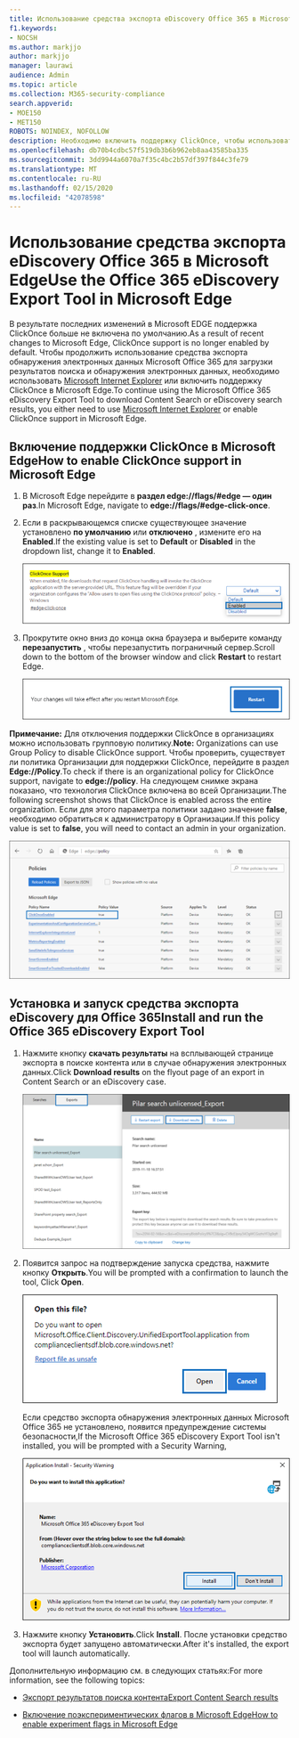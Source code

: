 ```yaml
---
title: Использование средства экспорта eDiscovery Office 365 в Microsoft Edge
f1.keywords:
- NOCSH
ms.author: markjjo
author: markjjo
manager: laurawi
audience: Admin
ms.topic: article
ms.collection: M365-security-compliance
search.appverid:
- MOE150
- MET150
ROBOTS: NOINDEX, NOFOLLOW
description: Необходимо включить поддержку ClickOnce, чтобы использовать Microsoft Edge для экспорта результатов поиска из поиска контента и обнаружения электронных данных в центре безопасности и соответствия требованиям.
ms.openlocfilehash: db70b4cdbc57f519db3b6b962eb8aa43585ba335
ms.sourcegitcommit: 3dd9944a6070a7f35c4bc2b57df397f844c3fe79
ms.translationtype: MT
ms.contentlocale: ru-RU
ms.lasthandoff: 02/15/2020
ms.locfileid: "42078598"
---
```

# <a name="use-the-office-365-ediscovery-export-tool-in-microsoft-edge"></a><span data-ttu-id="c7422-103">Использование средства экспорта eDiscovery Office 365 в Microsoft Edge</span><span class="sxs-lookup"><span data-stu-id="c7422-103">Use the Office 365 eDiscovery Export Tool in Microsoft Edge</span></span>

<span data-ttu-id="c7422-104">В результате последних изменений в Microsoft EDGE поддержка ClickOnce больше не включена по умолчанию.</span><span class="sxs-lookup"><span data-stu-id="c7422-104">As a result of recent changes to Microsoft Edge, ClickOnce support is no longer enabled by default.</span></span> <span data-ttu-id="c7422-105">Чтобы продолжить использование средства экспорта обнаружения электронных данных Microsoft Office 365 для загрузки результатов поиска и обнаружения электронных данных, необходимо использовать [Microsoft Internet Explorer](https://support.microsoft.com/help/17621/internet-explorer-downloads) или включить поддержку ClickOnce в Microsoft Edge.</span><span class="sxs-lookup"><span data-stu-id="c7422-105">To continue using the Microsoft Office 365 eDiscovery Export Tool to download Content Search or eDiscovery search results, you either need to use [Microsoft Internet Explorer](https://support.microsoft.com/help/17621/internet-explorer-downloads) or enable ClickOnce support in Microsoft Edge.</span></span>

## <a name="how-to-enable-clickonce-support-in-microsoft-edge"></a><span data-ttu-id="c7422-106">Включение поддержки ClickOnce в Microsoft Edge</span><span class="sxs-lookup"><span data-stu-id="c7422-106">How to enable ClickOnce support in Microsoft Edge</span></span>

1. <span data-ttu-id="c7422-107">В Microsoft Edge перейдите в **раздел edge://flags/#edge — один раз**.</span><span class="sxs-lookup"><span data-stu-id="c7422-107">In Microsoft Edge, navigate to **edge://flags/#edge-click-once**.</span></span>

2. <span data-ttu-id="c7422-108">Если в раскрывающемся списке существующее значение установлено **по умолчанию** или **отключено** , измените его на **Enabled**.</span><span class="sxs-lookup"><span data-stu-id="c7422-108">If the existing value is set to **Default** or **Disabled** in the dropdown list, change it to **Enabled**.</span></span>
    
   ![](../media/ClickOnceimage1.png)

3. <span data-ttu-id="c7422-109">Прокрутите окно вниз до конца окна браузера и выберите команду **перезапустить** , чтобы перезапустить пограничный сервер.</span><span class="sxs-lookup"><span data-stu-id="c7422-109">Scroll down to the bottom of the browser window and click **Restart** to restart Edge.</span></span>

   ![](../media/ClickOnceimage2.png)

<span data-ttu-id="c7422-110">**Примечание:** Для отключения поддержки ClickOnce в организациях можно использовать групповую политику.</span><span class="sxs-lookup"><span data-stu-id="c7422-110">**Note:** Organizations can use Group Policy to disable ClickOnce support.</span></span> <span data-ttu-id="c7422-111">Чтобы проверить, существует ли политика Организации для поддержки ClickOnce, перейдите в раздел **Edge://Policy**.</span><span class="sxs-lookup"><span data-stu-id="c7422-111">To check if there is an organizational policy for ClickOnce support, navigate to **edge://policy**.</span></span> <span data-ttu-id="c7422-112">На следующем снимке экрана показано, что технология ClickOnce включена во всей Организации.</span><span class="sxs-lookup"><span data-stu-id="c7422-112">The following screenshot shows that ClickOnce is enabled across the entire organization.</span></span> <span data-ttu-id="c7422-113">Если для этого параметра политики задано значение **false**, необходимо обратиться к администратору в Организации.</span><span class="sxs-lookup"><span data-stu-id="c7422-113">If this policy value is set to **false**, you will need to contact an admin in your organization.</span></span>

![](../media/ClickOnceimage3.png)

## <a name="install-and-run-the-office-365-ediscovery-export-tool"></a><span data-ttu-id="c7422-114">Установка и запуск средства экспорта eDiscovery для Office 365</span><span class="sxs-lookup"><span data-stu-id="c7422-114">Install and run the Office 365 eDiscovery Export Tool</span></span>

1. <span data-ttu-id="c7422-115">Нажмите кнопку **скачать результаты** на всплывающей странице экспорта в поиске контента или в случае обнаружения электронных данных.</span><span class="sxs-lookup"><span data-stu-id="c7422-115">Click **Download results** on the flyout page of an export in Content Search or an eDiscovery case.</span></span>

   ![Нажмите кнопку Скачать результаты на всплывающей странице, чтобы скачать результаты поиска.](../media/ClickOnceExport1.png)

2. <span data-ttu-id="c7422-117">Появится запрос на подтверждение запуска средства, нажмите кнопку **Открыть**.</span><span class="sxs-lookup"><span data-stu-id="c7422-117">You will be prompted with a confirmation to launch the tool, Click **Open**.</span></span>

   ![Нажмите кнопку Открыть, чтобы запустить средство экспорта eDiscovery](../media/ClickOnceimage4.png)

   <span data-ttu-id="c7422-119">Если средство экспорта обнаружения электронных данных Microsoft Office 365 не установлено, появится предупреждение системы безопасности,</span><span class="sxs-lookup"><span data-stu-id="c7422-119">If the Microsoft Office 365 eDiscovery Export Tool isn't installed, you will be prompted with a Security Warning,</span></span> 

   ![Нажмите кнопку установить, чтобы установить средство экспорта обнаружения электронных данных](../media/ClickOnceimage5.png)

3. <span data-ttu-id="c7422-121">Нажмите кнопку **Установить**.</span><span class="sxs-lookup"><span data-stu-id="c7422-121">Click **Install**.</span></span> <span data-ttu-id="c7422-122">После установки средство экспорта будет запущено автоматически.</span><span class="sxs-lookup"><span data-stu-id="c7422-122">After it's installed, the export tool will launch automatically.</span></span>

<span data-ttu-id="c7422-123">Дополнительную информацию см. в следующих статьях:</span><span class="sxs-lookup"><span data-stu-id="c7422-123">For more information, see the following topics:</span></span>

- [<span data-ttu-id="c7422-124">Экспорт результатов поиска контента</span><span class="sxs-lookup"><span data-stu-id="c7422-124">Export Content Search results</span></span>](export-search-results.md)

- [<span data-ttu-id="c7422-125">Включение поэкспериментических флагов в Microsoft Edge</span><span class="sxs-lookup"><span data-stu-id="c7422-125">How to enable experiment flags in Microsoft Edge</span></span>](https://microsoftedgesupport.microsoft.com/hc/articles/360034075294-How-to-enable-experiment-flags-in-Microsoft-Edge-Insider-channels)
